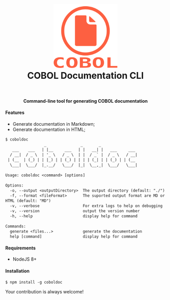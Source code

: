 <h1 align="center">
  <br>
    <img src="https://github.com/brunopacheco1/coboldoc/blob/master/icon.png?raw=true" alt="logo" width="200">
  <br>
  COBOL Documentation CLI
  <br>
  <br>
</h1>

<h4 align="center">Command-line tool for generating COBOL documentation</h4>

#### Features
- Generate documentation in Markdown;
- Generate documentation in HTML;

```
$ coboldoc 
                 _               _       _                
   ___    ___   | |__     ___   | |   __| |   ___     ___ 
  / __|  / _ \  | '_ \   / _ \  | |  / _` |  / _ \   / __|
 | (__  | (_) | | |_) | | (_) | | | | (_| | | (_) | | (__ 
  \___|  \___/  |_.__/   \___/  |_|  \__,_|  \___/   \___|
                                                          
Usage: coboldoc <command> [options]

Options:
  -o, --output <outputDirectory>  The output directory (default: "./")
  -f, --format <fileFormat>       The suported output format are MD or HTML (default: "MD")
  -v, --verbose                   For extra logs to help on debugging
  -v, --version                   output the version number
  -h, --help                      display help for command

Commands:
  generate <files...>             generate the documentation
  help [command]                  display help for command
```

#### Requirements
- NodeJS 8+

#### Installation
```
$ npm install -g coboldoc
```

Your contribution is always welcome!